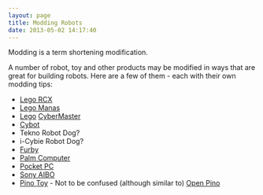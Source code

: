 ```yaml
---
layout: page
title: Modding Robots
date: 2013-05-02 14:17:40
---
```

<p>Modding is a term shortening modification.
</p>
<p>A number of robot, toy and other products may be modified in ways that are great for building robots.  Here are a few of them - each with their own modding tips:
</p>
<ul><li> <a class="wiki" href="/wiki/lego_rcx.html" title="The Lego RCX">Lego RCX</a>
</li><li> <a class="wiki" href="/wiki/lego_manas.html" title="Remote control Lego robot-like kits">Lego Manas</a>
</li><li> <a class="wiki" href="/wiki/lego.html" title="The best known construction toy">Lego</a> <a class="wiki" href="/wiki/cybermaster.html" title="CyberMaster">CyberMaster</a>
</li><li> <a class="wiki" href="/wiki/cybot.html" title="Cybot">Cybot</a>
</li><li> Tekno Robot Dog<a class="wiki wikinew for-review" title="Create page: Tekno Robot Dog">?</a>
</li><li> i-Cybie Robot Dog<a class="wiki wikinew for-review" title="Create page: i-Cybie Robot Dog">?</a>
</li><li> <a class="wiki" href="/wiki/furby.html" title="Furby">Furby</a>
</li><li> <a class="wiki" href="/wiki/palm_computer.html" title="Palm Computer">Palm Computer</a>
</li><li> <a class="wiki" href="/wiki/pocket_pc.html" title="Pocket PC">Pocket PC</a>
</li><li> <a class="wiki" href="/wiki/sony_aibo.html" title="The SONY Robot Dog">Sony AIBO</a>
</li><li> <a class="wiki" href="/wiki/pino_toy.html" title="The Pino Toy robot is a fairly large toy">Pino Toy</a> - Not to be confused (although similar to) <a class="wiki" href="/wiki/pino.html" title="The Pino Project aka Open Pino is intended as a standard platform for humanoid robotics.">Open Pino</a>
</li></ul>